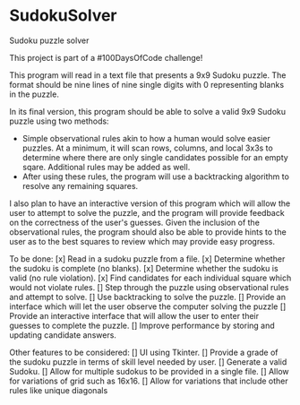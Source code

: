 # SudokuSolver
Sudoku puzzle solver

This project is part of a #100DaysOfCode challenge!

This program will read in a text file that presents a 9x9 Sudoku puzzle. The format should be nine lines
of nine single digits with 0 representing blanks in the puzzle.

In its final version, this program should be able to solve a valid 9x9 Sudoku puzzle using two methods:
* Simple observational rules akin to how a human would solve easier puzzles. At a minimum, it will scan
rows, columns, and local 3x3s to determine where there are only single candidates possible for an empty
sqare. Additional rules may be added as well.
* After using these rules, the program will use a backtracking algorithm to resolve any remaining squares.

I also plan to have an interactive version of this program which will allow the user to attempt to solve
the puzzle, and the program will provide feedback on the correctness of the user's guesses. Given the inclusion
of the observational rules, the program should also be able to provide hints to the user as to the best squares
to review which may provide easy progress.

To be done:
[x] Read in a sudoku puzzle from a file.
[x] Determine whether the sudoku is complete (no blanks).
[x] Determine whether the sudoku is valid (no rule violation).
[x] Find candidates for each individual square which would not violate rules.
[] Step through the puzzle using observational rules and attempt to solve.
[] Use backtracking to solve the puzzle.
[] Provide an interface which will let the user observe the computer solving the puzzle
[] Provide an interactive interface that will allow the user to enter their guesses to complete the puzzle.
[] Improve performance by storing and updating candidate answers.

Other features to be considered:
[] UI using Tkinter.
[] Provide a grade of the sudoku puzzle in terms of skill level needed by user.
[] Generate a valid Sudoku.
[] Allow for multiple sudokus to be provided in a single file.
[] Allow for variations of grid such as 16x16.
[] Allow for variations that include other rules like unique diagonals
